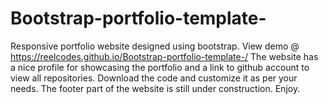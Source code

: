 # Bootstrap-portfolio-template-
Responsive portfolio website designed using bootstrap.
View demo @ https://reelcodes.github.io/Bootstrap-portfolio-template-/
The website has a nice profile for showcasing the portfolio and a link to 
github account to view all repositories.
Download the code and customize it as per your needs.
The footer part of the website is still under construction.
Enjoy.
